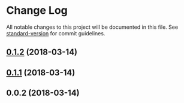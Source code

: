 # Change Log

All notable changes to this project will be documented in this file. See [standard-version](https://github.com/conventional-changelog/standard-version) for commit guidelines.

<a name="0.1.2"></a>
## [0.1.2](https://github.com/buefy/vue-cli-plugin-buefy/compare/v0.1.1...v0.1.2) (2018-03-14)



<a name="0.1.1"></a>
## [0.1.1](https://github.com/buefy/vue-cli-plugin-buefy/compare/v0.0.2...v0.1.1) (2018-03-14)



<a name="0.0.2"></a>
## 0.0.2 (2018-03-14)
